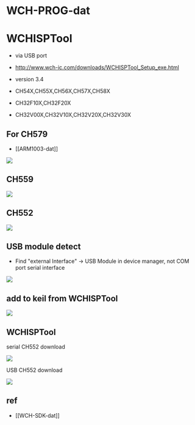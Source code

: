 
# WCH-PROG-dat



# WCHISPTool 


- via USB port 
- http://www.wch-ic.com/downloads/WCHISPTool_Setup_exe.html

- version 3.4 
- CH54X,CH55X,CH56X,CH57X,CH58X
- CH32F10X,CH32F20X
- CH32V00X,CH32V10X,CH32V20X,CH32V30X


## For CH579

- [[ARM1003-dat]]

![](2024-05-07-16-20-48.png)




## CH559

![](36-39-15-31-01-2023.png)



## CH552

![](08-35-18-30-01-2023.png)

## USB module detect 
* Find "external Interface" -> USB Module in device manager, not COM port serial interface

![](51-42-14-25-07-2023.png)

## add to keil from WCHISPTool 

![](33-43-14-25-07-2023.png)


## WCHISPTool

serial CH552 download 

![](2025-08-09-18-22-22.png)

USB CH552 download 

![](2025-08-09-18-22-39.png)

## ref 

- [[WCH-SDK-dat]]